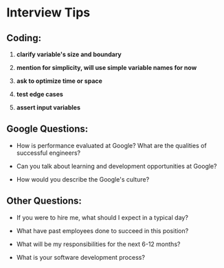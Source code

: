 # Interview Tips

## Coding:

1) **clarify variable's size and boundary**

2) **mention for simplicity, will use simple variable names for now**

3) **ask to optimize time or space**

4) **test edge cases**

5) **assert input variables**

## Google Questions:

* How is performance evaluated at Google? What are the qualities of successful engineers?

* Can you talk about learning and development opportunities at Google?

* How would you describe the Google's culture?

## Other Questions:

* If you were to hire me, what should I expect in a typical day?

* What have past employees done to succeed in this position?

* What will be my responsibilities for the next 6-12 months?

* What is your software development process?
